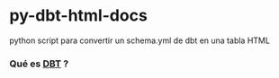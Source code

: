 # py-dbt-html-docs
python script para convertir un schema.yml de dbt en una tabla HTML

### Qué es [DBT](https://docs.getdbt.com/) ?